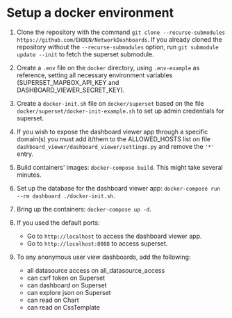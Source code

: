 # Setup a docker environment

1. Clone the repository with the command `git clone --recurse-submodules https://github.com/EHDEN/NetworkDashboards`. If you already cloned the repository without the `--recurse-submodules` option, run `git submodule update --init` to fetch the superset submodule.

2. Create a `.env` file on the `docker` directory, using `.env-example` as reference, setting all necessary environment variables (SUPERSET\_MAPBOX\_API\_KEY and DASHBOARD\_VIEWER\_SECRET\_KEY).

3. Create a `docker-init.sh` file on `docker/superset` based on the file `docker/superset/docker-init-example.sh` to set up admin credentials for superset.

4. If you wish to expose the dashboard viewer app through a specific domain(s) you must add it/them to the ALLOWED_HOSTS list on file `dashboard_viewer/dashboard_viewer/settings.py` and remove the `'*'` entry.

5. Build containers' images: `docker-compose build`. This might take several minutes.

6. Set up the database for the dashboard viewer app: `docker-compose run --rm dashboard ./docker-init.sh`.

7. Bring up the containers: `docker-compose up -d`.

8. If you used the default ports:

   - Go to `http://localhost` to access the dashboard viewer app.
   - Go to `http://localhost:8088` to access superset.

9. To any anonymous user view dashboards, add the following:

   - all datasource access on all_datasource_access
   - can csrf token on Superset
   - can dashboard on Superset
   - can explore json on Superset
   - can read on Chart
   - can read on CssTemplate